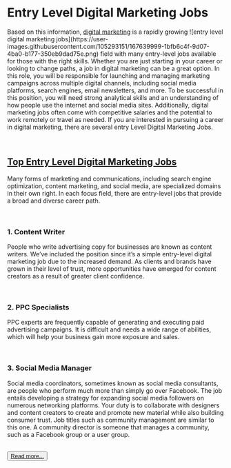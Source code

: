  <h1>Entry Level Digital Marketing Jobs</h1>
<p>Based on this information, <a href="https://www.orangas.com/degital-marketing/">digital marketing</a> is a rapidly growing ![entry level digital marketing jobs](https://user-images.githubusercontent.com/105293151/167639999-1bfb6c4f-9d07-4ba0-b177-350eb9dad75e.png)
field with many entry-level jobs available for those with the right skills. 
  Whether you are just starting in your career or looking to change paths, 
  a job in digital marketing can be a great option. In this role, you will be responsible for launching and managing marketing campaigns across multiple digital channels, 
  including social media platforms, search engines, email newsletters, and more. To be successful in this position, you will need strong analytical skills and an 
  understanding of how people use the internet and social media sites. Additionally, digital marketing jobs often come with competitive salaries and the potential to work 
  remotely or travel as needed. If you are interested in pursuing a career in digital marketing, there are several entry Level Digital Marketing Jobs.<p>
<br><a href="https://www.orangas.com/entry-level-digital-marketing-jobs/"><h2>Top Entry Level Digital Marketing Jobs</h2></a>
<p>Many forms of marketing and communications, including search engine optimization, content marketing, and social media, are specialized domains in their own right. 
  In each focus field, there are entry-level jobs that provide a broad and diverse career path.</p>
<br><h3>
1. Content Writer
</h3>
<p>People who write advertising copy for businesses are known as content writers. We’ve included the position since it’s a simple entry-level digital marketing job 
  due to the increased demand. As clients and brands have grown in their level of trust, more opportunities have emerged for content creators as a result of greater 
  client confidence.</p>
<br><h3>
2. PPC Specialists
</h3>
<p>PPC experts are frequently capable of generating and executing paid advertising campaigns. It is difficult and needs a wide range of abilities, which will help your 
  business gain more exposure and sales.</p>
  <br><h3>
3. Social Media Manager
</h3>
<p>
Social media coordinators, sometimes known as social media consultants, are people who perform much more than simply go over Facebook. The job entails developing a 
  strategy for expanding social media followers on numerous networking platforms. Your duty is to collaborate with designers and content creators to create and promote 
  new material while also building consumer trust. Job titles such as community management are similar to this one. A community director is someone that manages a 
  community, such as a Facebook group or a user group.
</p>
<br><button><a href="https://www.orangas.com/entry-level-digital-marketing-jobs/">Read more...</a></button>
